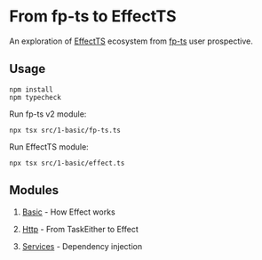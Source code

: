 # From fp-ts to EffectTS

An exploration of [EffectTS](https://github.com/Effect-TS/) ecosystem from [fp-ts](https://github.com/gcanti/fp-ts) user prospective.

## Usage

```shell
npm install
npm typecheck
```

Run fp-ts v2 module:

```shell
npx tsx src/1-basic/fp-ts.ts
```

Run EffectTS module:

```shell
npx tsx src/1-basic/effect.ts
```

## Modules

1. [Basic](./src/1-basic/) - How Effect works
2. [Http](./src/2-http/) - From TaskEither to Effect

3. [Services](./src/3-services/) - Dependency injection
